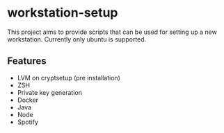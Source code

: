 # workstation-setup

This project aims to provide scripts that can be used for setting up a new workstation.
Currently only ubuntu is supported.

Features
--------
- LVM on cryptsetup (pre installation)
- ZSH
- Private key generation
- Docker
- Java
- Node
- Spotify
